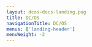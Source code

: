 ```yaml
---
layout: dcos-docs-landing.pug
title: DC/OS
navigationTitle: DC/OS
menus: ['landing-header']
menuWeight: -2
---
```

